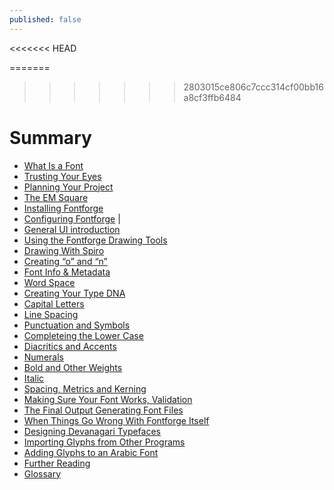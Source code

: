 ```yaml
---
published: false
---
```

<<<<<<< HEAD

=======
>>>>>>> 2803015ce806c7ccc314cf00bb16a8cf3ffb6484
# Summary

* [What Is a Font](What_Is_a_Font.md)
* [Trusting Your Eyes](Trusting_Your_Eyes.md)
* [Planning Your Project](Planning_Your_Project.md)                      
* [The EM Square](The_EM_Square.md)
* [Installing Fontforge](Installing_Fontforge.md)
* [Configuring Fontforge](Configuring_FontForge.md)                     |
* [General UI introduction](General_UI_Introduction.md)
* [Using the Fontforge Drawing Tools](Using_the_Fontforge_Drawing_Tools.md)
* [Drawing With Spiro](Drawing_With_Spiro.md)
* [Creating “o” and “n”](Creating_o_and_n.md)
* [Font Info & Metadata](Font_Info_&_Metadata.md)
* [Word Space](Word_Space.md)
* [Creating Your Type DNA](Creating_Your_Types_Dna.md)
* [Capital Letters](Capital_Letters.md)
* [Line Spacing](Line_Spacing.md)
* [Punctuation and Symbols](Punctuation_and_Symbols.md)
* [Completeing the Lower Case](Completing_the_Lower_Case.md)
* [Diacritics and Accents](Diacritics_and_Accents.md)
* [Numerals](Numerals.md)
* [Bold and Other Weights](Bold_and_Other_Weights.md)
* [Italic](Italic.md)
* [Spacing, Metrics and Kerning](Spacing_Metrics_and_Kerning.md)
* [Making Sure Your Font Works, Validation](Making_Sure_Your_Font_Works_Validation.md)
* [The Final Output Generating Font Files](The_Final_Output_Generating_Font_Files.md)
* [When Things Go Wrong With Fontforge Itself](When_Things_Go_Wrong_With_Fontforge_Itself.md)
* [Designing Devanagari Typefaces](Designing_Devanagari_Typefaces.md)
* [Importing Glyphs from Other Programs](Importing_Glyphs_from_Other_Programs.md)
* [Adding Glyphs to an Arabic Font](Adding_Glyphs_to_an_Arabic_Font.md)
* [Further Reading](Further_Reading.md)
* [Glossary](Glossary.md)